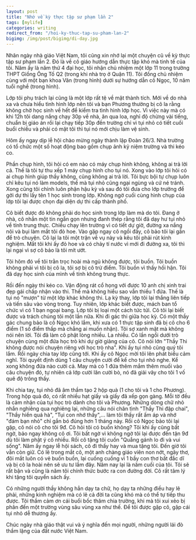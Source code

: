 ```yaml
---
layout: post
title: "Nhớ về kỳ thực tập sư phạm lần 2"
tags: [mylife]
categories: writing
redirect_from: "/hoi-ky-thuc-tap-su-pham-lan-2"
bigimg: /img/post/bigimg/di-day.jpg
---
```


Nhân ngày nhà giáo Việt Nam, tôi cũng xin nhớ lại một chuyện cũ về kỳ thực tập sư phạm lần 2. Đó là về cô giáo hướng dẫn thực tập khó mà tinh tế của tôi.
Năm ấy là năm thứ 4 đại học, tôi nhận chủ nhiệm một lớp 11 trong trường THPT Giồng Ông Tố Q2 (trong khi nhà trọ ở Quận 11). Tôi đồng chủ nhiệm cùng với một bạn khoa Văn (trong hình) dưới sự hướng dẫn cô Ngọc, 10 năm tuổi nghề (trong hình).

Lớp tôi phụ trách lại cũng là một lớp rất tệ về mặt thành tích. Mới về do nhà xa và chưa hiểu tình hình lớp nên tôi và bạn Phương thường bị cô la rằng không chờ học sinh về hết để kiểm tra tình hình lớp học. Vì việc này mà có khi 12h tôi dang nắng chạy 30p về nhà, ăn qua loa, nghỉ độ chừng vài tiếng, chuẩn bị giáo án rồi lại chạy tiếp 30p đến trường chỉ vì tụi nhỏ có tiết cuối buổi chiều và phải có mặt tôi thì tụi nó mới chịu làm vệ sinh.

Hôm ấy ngay dịp lễ hội chào mừng ngày thành lập Đoàn 26/3. Nhà trường có tổ chức một số hoạt động bao gồm chụp ảnh kỷ niệm trường và thi kéo co.

Phần chụp hình, tôi hỏi có em nào có máy chụp hình không, không ai trả lời cả. Thế là tôi tự thu xếp 1 máy chụp hình cho tụi nó. Xong vào lớp tôi hỏi có ai chụp hình giúp thầy không, cũng không ai trả lời. Tôi bực bội tự chụp luôn chỉ kêu tụi nó làm models, thế mà tụi nhỏ cũng ngại ngùng và cứ né tránh. Xong cũng tôi chỉnh luôn phận hậu kỳ và sau đó tôi đưa cho lớp trưởng để gởi dự thi lấy tên 1 học sinh trong lớp. Không ngờ cuối cùng hình chụp của lớp tôi lại được chọn đại diện dự thi cấp thành phố.

Cô biết được đó không phải do học sinh trong lớp làm mà do tôi. Đang ở nhà, cô nhắn một tin ngắn gọn nhưng đanh thép rằng tôi đã dạy hư tụi nhỏ về tính trung thực. Chiều chạy lên trường vì có tiết dự giờ, đường xa nắng nôi và bụi làm mắt tôi đỏ hoe. Vào gặp ngay cô ngồi đấy, cô bảo tôi lại gần để trò chuyện. Cô lại la tôi một trận về vụ này và kêu tôi phải rút kinh nghiệm. Mắt tôi khi ấy đỏ hoe và có chảy tí nước vì mới đi đường xa, tôi thì lại ngại vì sợ cô bảo là tôi mít ướt.

Tôi hôm đó về tôi trằn trọc hoài mà ngủ không được, tôi buồn. Tôi buồn không phải vì tôi bị cô la, tôi sợ bị cô trừ điểm. Tôi buồn vì thấy hối hận. Tôi đã dạy học sinh của mình về tính không trung thực.

Rồi đến ngày thi kéo co. Vận động rát cổ họng với được 10 anh chị xinh trai đẹp gái chấp nhận vào thi. Thế mà không hiểu sao vẫn thiếu 1 đứa. Thế là tụi nó "mượn" từ một lớp khác không thi. Lạ kỳ thay, lớp tôi lại thắng liên tiếp và tiến sâu vào vòng trong. Tuy nhiên, lớp khác biết được, mách ban tổ chức vì có 1 bạn ngoại bang. Lớp tôi bị loại một cách tức tửi. Cô tôi lại biết được và trách chúng tôi một lần nữa.
Khi đi gác thi giữa học kỳ. Có một thầy gác chung bảo là cô Ngọc khó lắm, khi xưa có 1 thực tập sinh đã bị cô cho 6 điểm (1 số điểm thấp mà chẳng ai muốn nhận). Tôi sợ xanh mặt mà không nói nên lời. Tôi đã làm cô phật lòng nhiều. La nhiều. Có lần ngồi dưới trò chuyện cùng một đứa học trò khi dự giờ giảng của cô. Cô nói lớn "Thầy Thi không được nói chuyện riêng với học trò nha". Khi ấy tụi nhỏ cũng quý tôi lắm.
Rồi ngày chia tay lớp cũng tới. Khi ấy cô Ngọc mời tôi lên phát biểu cảm nghĩ. Tôi quyết định dùng 1 câu chuyện cười để kể cho tụi nhỏ nghe. Kể xong không đứa nào cười cả. May mà có 1 đứa thêm mắm thêm muối vào câu chuyện đó, tự nhiên cả lớp cười lăn cười bò, nó đã giải vây cho tôi 1 vố quê độ trông thấy.

Khi chia tay, tụi nhỏ đã âm thầm tạo 2 hộp quà (1 cho tôi và 1 cho Phương). Trong hộp quà đó, có rất nhiều hạt giấy và giấy đã xếp gọn gàng. Mỗi tờ đều là cảm nhận của tụi học trò dành cho tôi và Phương. Những dòng chữ nhỏ nhắn nghiêng qua nghiêng lại, những câu nói chân tình "Thầy Thi đập chai", "Thầy hiền quá hà", "Tụi con nhớ thầy",... làm tôi thấy rất ấm áp và nhớ "đám bạn nhỏ" chỉ gắn bó đúng hơn 1 tháng này.
Rồi cô Ngọc bảo tôi lại gặp, cô nói cô cho tôi 9đ. Cô hỏi tôi có buồn không? Tôi khi ấy cũng bất ngờ, bảo ngay không cô ơi. Tôi bất ngờ vì không ngờ tôi lại được đến tận 9đ dù tôi làm phật ý cô nhiều. Rồi cô tặng tôi cuốn "Quẳng gánh lo đi và vui sống". Năm ấy ngay lễ hội sách, cô đi thấy hay và mua tặng tôi. Đến giờ tôi vẫn còn giữ. Có lẽ trong mắt cô, một anh chàng giáo viên non nớt, ngây thơ, đôi mắt luôn có vẻ buồn buồn, lại cuống cuồng vì 1 bầy con thơ bất đắc dĩ và bị cô la hoài nên sẽ ưu tư lắm đây. Năm nay lại là năm cuối của tôi. Tôi sẽ rất bận và cũng là năm tôi chính thức bước ra con đường đời. Cô rất tâm lý khi tặng tôi quyển sách ấy.

Có những người thầy không hẳn dạy ta chữ, họ dạy ta những điều hay lẽ phải, những kinh nghiệm mà có lẽ cả đời ta cũng khó mà có thể tự tiếp thu được. Tôi thầm cảm ơn cái buổi bốc thăm chia trường, khi mà tôi xui xẻo bị phân đến một trường vùng sâu vùng xa như thế. Để tôi được gặp cô, gặp cái tụi nhỏ dễ thương ấy.

Chúc ngày nhà giáo thật vui và ý nghĩa đến mọi người, những người lái đò thầm lặng của đất nước Việt Nam.